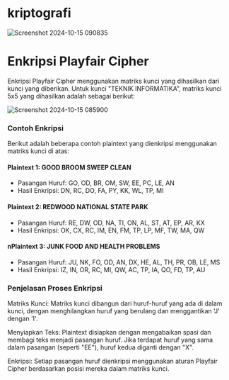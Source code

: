 # kriptografi

![Screenshot 2024-10-15 090835](https://github.com/user-attachments/assets/4b0eef2c-34e1-47fa-bb20-3f794b83841f)


# Enkripsi Playfair Cipher

 Enkripsi Playfair Cipher menggunakan matriks kunci yang dihasilkan dari kunci yang diberikan. Untuk kunci "TEKNIK INFORMATIKA", matriks kunci 5x5 yang dihasilkan adalah sebagai berikut:

![Screenshot 2024-10-15 085900](https://github.com/user-attachments/assets/e4b1ec51-5d2f-4cb2-b4e9-cd2a0505d9d5)

### Contoh Enkripsi
Berikut adalah beberapa contoh plaintext yang dienkripsi menggunakan matriks kunci di atas:

#### Plaintext 1: GOOD BROOM SWEEP CLEAN

- Pasangan Huruf: GO, OD, BR, OM, SW, EE, PC, LE, AN
- Hasil Enkripsi: DN, RC, DO, FA, PY, KK, WL, TP, MI

#### Plaintext 2: REDWOOD NATIONAL STATE PARK

- Pasangan Huruf: RE, DW, OD, NA, TI, ON, AL, ST, AT, EP, AR, KX
- Hasil Enkripsi: OK, CX, RC, IM, EN, FM, TP, LP, MF, TW, MA, QW
  
#### nPlaintext 3: JUNK FOOD AND HEALTH PROBLEMS
- Pasangan Huruf: JU, NK, FO, OD, AN, DX, HE, AL, TH, PR, OB, LE, MS
- Hasil Enkripsi: IZ, IN, OR, RC, MI, QW, AC, TP, IA, QO, FD, TP, AU
  
### Penjelasan Proses Enkripsi
Matriks Kunci: Matriks kunci dibangun dari huruf-huruf yang ada di dalam kunci, dengan menghilangkan huruf yang berulang dan menggantikan 'J' dengan 'I'.


Menyiapkan Teks: Plaintext disiapkan dengan mengabaikan spasi dan membagi teks menjadi pasangan huruf. Jika terdapat huruf yang sama dalam pasangan (seperti "EE"), huruf kedua diganti dengan "X".


Enkripsi: Setiap pasangan huruf dienkripsi menggunakan aturan Playfair Cipher berdasarkan posisi mereka dalam matriks kunci.
